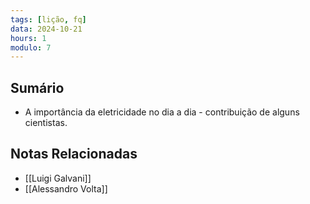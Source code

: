 ```yaml
---
tags: [lição, fq]
data: 2024-10-21
hours: 1
modulo: 7
---
```


## Sumário
- A importância da eletricidade no dia a dia - contribuição de alguns cientistas.

## Notas Relacionadas

- [[Luigi Galvani]]
- [[Alessandro Volta]]